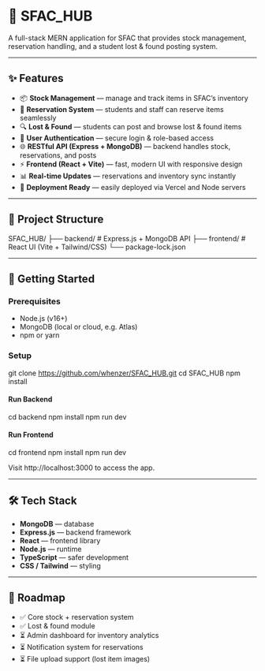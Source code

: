 # 🌌 SFAC_HUB

A full-stack MERN application for SFAC that provides stock management, reservation handling, and a student lost & found posting system.

---

## ✨ Features
- 📦 **Stock Management** — manage and track items in SFAC’s inventory
- 📝 **Reservation System** — students and staff can reserve items seamlessly
- 🔍 **Lost & Found** — students can post and browse lost & found items
- 🔐 **User Authentication** — secure login & role-based access
- 🌐 **RESTful API (Express + MongoDB)** — backend handles stock, reservations, and posts
- ⚡ **Frontend (React + Vite)** — fast, modern UI with responsive design
- 📊 **Real-time Updates** — reservations and inventory sync instantly
- 🚀 **Deployment Ready** — easily deployed via Vercel and Node servers

---

## 📁 Project Structure
SFAC_HUB/
├── backend/        # Express.js + MongoDB API
├── frontend/       # React UI (Vite + Tailwind/CSS)
└── package-lock.json

---

## 🚀 Getting Started

### Prerequisites
- Node.js (v16+)
- MongoDB (local or cloud, e.g. Atlas)
- npm or yarn

### Setup
git clone https://github.com/whenzer/SFAC_HUB.git
cd SFAC_HUB
npm install

#### Run Backend
cd backend
npm install
npm run dev

#### Run Frontend
cd frontend
npm install
npm run dev

Visit http://localhost:3000 to access the app.

---

## 🛠️ Tech Stack
- **MongoDB** — database
- **Express.js** — backend framework
- **React** — frontend library
- **Node.js** — runtime
- **TypeScript** — safer development
- **CSS / Tailwind** — styling

---

## 🎯 Roadmap
- ✅ Core stock + reservation system
- ✅ Lost & found module
- ⏳ Admin dashboard for inventory analytics
- ⏳ Notification system for reservations
- ⏳ File upload support (lost item images)
